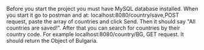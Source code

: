 Before you start the project you must have MySQL database installed. When you start it go to postman and at: localhost:8080/country/save,POST request, paste the array of countries and click Send. Then it should say "All countries are saved!".
After that you can search for countries by their country code. For example localhost:8080/country/BG, GET request. It should return the Object of Bulgaria.
